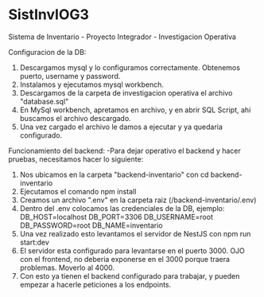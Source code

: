 # SistInvIOG3
Sistema de Inventario - Proyecto Integrador - Investigacion Operativa

Configuracion de la DB:
1. Descargamos mysql y lo configuramos correctamente. Obtenemos puerto, username y password.
2. Instalamos y ejecutamos mysql workbench.
3. Descargamos de la carpeta de investigacion operativa el archivo "database.sql"
4. En MySql workbench, apretamos en archivo, y en abrir SQL Script, ahi buscamos el archivo descargado.
5. Una vez cargado el archivo le damos a ejecutar y ya quedaria configurado.

Funcionamiento del backend:
-Para dejar operativo el backend y hacer pruebas, necesitamos hacer lo siguiente:
1. Nos ubicamos en la carpeta "backend-inventario" con cd backend-inventario
2. Ejecutamos el comando npm install
3. Creamos un archivo ".env" en la carpeta raiz (/backend-inventario/.env)
4. Dentro del .env colocamos las credenciales de la DB, ejemplo:
    DB_HOST=localhost
    DB_PORT=3306
    DB_USERNAME=root
    DB_PASSWORD=root
    DB_NAME=inventario
5. Una vez realizado esto levantamos el servidor de NestJS con npm run start:dev
6. El servidor esta configurado para levantarse en el puerto 3000. OJO con el frontend, no deberia exponerse en el 3000 porque traera problemas. Moverlo al 4000.
7. Con esto ya tienen el backend configurado para trabajar, y pueden empezar a hacerle peticiones a los endpoints.
